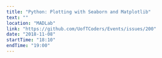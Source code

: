 ```yaml
---
title: "Python: Plotting with Seaborn and Matplotlib"
text: ""
location: "MADLab"
link: "https://github.com/UofTCoders/Events/issues/200"
date: "2018-11-08"
startTime: "18:10"
endTime: "19:00"
---
```

